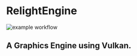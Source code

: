 # RelightEngine

![example workflow](https://github.com/nyownm/RelightEngine/actions/workflows/build.yml/badge.svg)

## A Graphics Engine using Vulkan.
